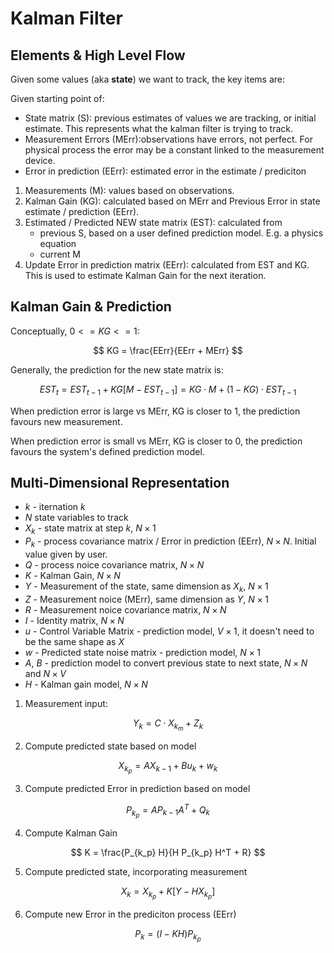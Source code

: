 # Kalman Filter

## Elements & High Level Flow

Given some values (aka **state**) we want to track, the key items are:

Given starting point of:

- State matrix (S): previous estimates of values we are tracking, or initial estimate.
  This represents what the kalman filter is trying to track.
- Measurement Errors (MErr):observations have errors, not perfect. For physical process
  the error may be a constant linked to the measurement device.
- Error in prediction (EErr): estimated error in the estimate / prediciton

1. Measurements (M): values based on observations.
2. Kalman Gain (KG): calculated based on MErr and Previous Error in state estimate
   / prediction (EErr).
3. Estimated / Predicted NEW state matrix (EST): calculated from
   - previous S, based on a user defined prediction model. E.g. a physics equation
   - current M
4. Update Error in prediction matrix (EErr): calculated from EST and KG.
   This is used to estimate Kalman Gain for the next iteration.

## Kalman Gain & Prediction

Conceptually, $0 <= KG <= 1$:

$$ KG = \frac{EErr}{EErr + MErr} $$

Generally, the prediction for the new state matrix is:

$$ EST_t = EST_{t-1} + KG [M - EST_{t-1}] = KG \cdot M + (1 - KG) \cdot EST_{t-1} $$

When prediction error is large vs MErr, KG is closer to 1, the prediction favours
new measurement.

When prediction error is small vs MErr, KG is closer to 0, the prediction favours
the system's defined prediction model.

## Multi-Dimensional Representation

- $k$ - iternation $k$
- $N$ state variables to track
- $X_k$ - state matrix at step $k$, $N \times 1$
- $P_k$ - process covariance matrix / Error in prediction (EErr), $N \times N$.
  Initial value given by user.
- $Q$ - process noice covariance matrix, $N \times N$
- $K$ - Kalman Gain, $N \times N$
- $Y$ - Measurement of the state, same dimension as $X_k$, $N \times 1$
- $Z$ - Measurement noice (MErr), same dimension as $Y$, $N \times 1$
- $R$ - Measurement noice covariance matrix, $N \times N$
- $I$ - Identity matrix, $N \times N$
- $u$ - Control Variable Matrix - prediction model, $V \times 1$, it doesn't
  need to be the same shape as $X$
- $w$ - Predicted state noise matrix - prediction model, $N \times 1$
- $A$, $B$ - prediction model to convert previous state to next state, $N \times N$ and $N \times V$
- $H$ - Kalman gain model, $N \times N$

1. Measurement input:

$$ Y_k = C \cdot X_{k_m} + Z_k $$

2. Compute predicted state based on model

$$ X_{k_p} = A X_{k-1} + B u_{k} + w_k $$

3. Compute predicted Error in prediction based on model

$$ P_{k_p} = A P_{k-1} A^T + Q_k $$

4. Compute Kalman Gain

$$ K = \frac{P_{k_p} H}{H P_{k_p} H^T + R} $$

5. Compute predicted state, incorporating measurement

$$ X_k = X_{k_p} + K[Y - H X_{k_p}] $$

6. Compute new Error in the prediciton process (EErr)

$$ P_k = (I - KH) P_{k_p} $$
